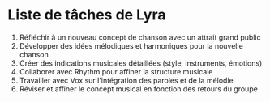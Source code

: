 # Liste de tâches de Lyra

1. Réfléchir à un nouveau concept de chanson avec un attrait grand public
2. Développer des idées mélodiques et harmoniques pour la nouvelle chanson
3. Créer des indications musicales détaillées (style, instruments, émotions)
4. Collaborer avec Rhythm pour affiner la structure musicale
5. Travailler avec Vox sur l'intégration des paroles et de la mélodie
6. Réviser et affiner le concept musical en fonction des retours du groupe
